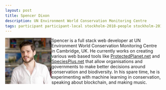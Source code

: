 ```yaml
---
layout: post
title: Spencer Dixon
description: UN Environment World Conservation Monitoring Centre
tags: participant participant-local stockholm-2018-people stockholm-2018-participant
---
```

<img align="left" width="150" height="150" src="/assets/people/dixon_spencer.jpg" alt="Spencer Dixon"/>Spencer is a full stack web developer at UN Environment World Conservation Monitoring Centre in Cambridge, UK. He currently works on creating various web based tools like <a href="https://protectedplanet.net" target="_blank" rel="noopener">ProtectedPlanet.net</a> and <a href="https://speciesplus.net" target="_blank" rel="noopener">SpeciesPlus.net</a> that allow organisations and governments to make better decisions around conservation and biodiversity. In his spare time, he is experimenting with machine learning in conservation, speaking about blockchain, and making music.  

<a href="https://twitter.com/spencerldixon" title="Twitter" target="_blank"
rel="noopener">
  <i class="fa fa-twitter fa-2x" style="color:#4FB3A9"></i>
</a>&nbsp;
<a href="https://github.com/spencerldixon" title="GitHub" target="_blank" rel="noopener">
  <i class="fa fa-github fa-2x" style="color:#4FB3A9"></i>
</a>